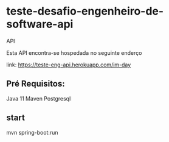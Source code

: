 # teste-desafio-engenheiro-de-software-api
API

Esta API encontra-se hospedada no seguinte enderço

link: https://teste-eng-api.herokuapp.com/im-day


## Pré Requisitos:

Java 11
Maven
Postgresql

## start

mvn spring-boot:run

